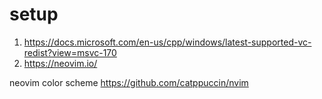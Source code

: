 # setup
1. https://docs.microsoft.com/en-us/cpp/windows/latest-supported-vc-redist?view=msvc-170
2. https://neovim.io/



neovim color scheme https://github.com/catppuccin/nvim
